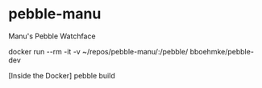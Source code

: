 # pebble-manu
Manu's Pebble Watchface

docker run --rm -it -v ~/repos/pebble-manu/:/pebble/ bboehmke/pebble-dev

[Inside the Docker]
pebble build

